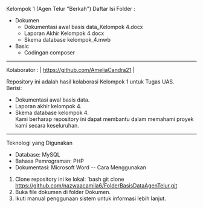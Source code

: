 Kelompok 1 (Agen Telur "Berkah")
Daftar Isi Folder :
- Dokumen 
  - Dokumentasi awal basis data_Kelompok 4.docx
  -  Laporan Akhir Kelompok 4.docx
  - Skema database kelompok_4.mwb
- Basic 
  - Codingan composer
---
Kolaborator :
|   https://github.com/AmeliaCandra21  |

Repository ini adalah hasil kolaborasi Kelompok 1 untuk Tugas UAS.  
Berisi:
- Dokumentasi awal basis data.
- Laporan akhir kelompok 4.
- Skema database kelompok 4.  
Kami berharap repository ini dapat membantu dalam memahami proyek kami secara keseluruhan. 
---
 Teknologi yang Digunakan
- Database: MySQL
- Bahasa Pemrograman: PHP
- Dokumentasi: Microsoft Word 
-- Cara Menggunakan
1. Clone repository ini ke lokal:
   `bash
   git clone https://github.com/nazwaacamila6/FolderBasisDataAgenTelur.git
2. Buka file dokumen di folder Dokumen.
3. Ikuti manual penggunaan sistem untuk informasi lebih lanjut.
